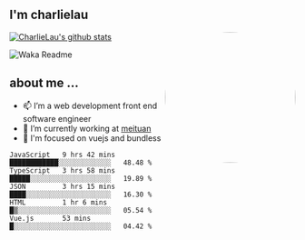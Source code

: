
<h2>I'm charlielau</h2>
<img align='right' style="border-radius:50%" src="https://avatars1.githubusercontent.com/u/44078251?s=460&u=6b4f1c257663e44063b0b6a21c9c94f45bcfdcc7&v=4" width="230">

[![CharlieLau's github stats](https://github-readme-stats.vercel.app/api?username=charlielau)](https://github.com/charlielau/github-readme-stats)


![Waka Readme](https://github.com/CharlieLau/charlielau/workflows/Waka%20Readme/badge.svg)

## about me ...
- 📫 I’m a web development front end software engineer
- 🔭 I’m currently working at  <a href="https://www.meituan.com">meituan</a>
- 🔭 I'm focused on vuejs and bundless

<!-- <p align="center">
  <a href="https://github.com/charlielau" class="rich-diff-level-one">
    <img src="https://github-readme-stats.vercel.app/api?username=charlielau&title_color=333&text_color=777" alt="CharlieLau" >
  </a>
</p> -->

<!--START_SECTION:waka-->
```text
JavaScript   9 hrs 42 mins   ████████████░░░░░░░░░░░░░   48.48 % 
TypeScript   3 hrs 58 mins   █████░░░░░░░░░░░░░░░░░░░░   19.89 % 
JSON         3 hrs 15 mins   ████░░░░░░░░░░░░░░░░░░░░░   16.30 % 
HTML         1 hr 6 mins     █▒░░░░░░░░░░░░░░░░░░░░░░░   05.54 % 
Vue.js       53 mins         █░░░░░░░░░░░░░░░░░░░░░░░░   04.42 % 
```
<!--END_SECTION:waka-->
